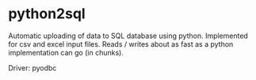 # python2sql

Automatic uploading of data to SQL database using python. Implemented for csv and excel input files. Reads / writes about as fast as a python implementation can go (in chunks).  

Driver: pyodbc

